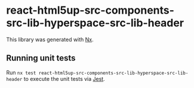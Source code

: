 # react-html5up-src-components-src-lib-hyperspace-src-lib-header

This library was generated with [Nx](https://nx.dev).

## Running unit tests

Run `nx test react-html5up-src-components-src-lib-hyperspace-src-lib-header` to execute the unit tests via [Jest](https://jestjs.io).
